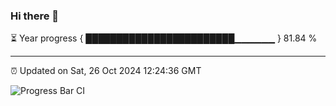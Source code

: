 ### Hi there 👋

⏳ Year progress { ████████████████████████▁▁▁▁▁▁ } 81.84 %

---

⏰ Updated on Sat, 26 Oct 2024 12:24:36 GMT

![Progress Bar CI](https://github.com/liununu/liununu/workflows/Progress%20Bar%20CI/badge.svg)
